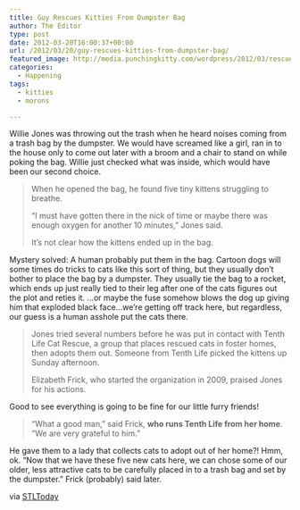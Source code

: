 ```yaml
---
title: Guy Rescues Kitties From Dumpster Bag
author: The Editor
type: post
date: 2012-03-20T16:00:37+00:00
url: /2012/03/20/guy-rescues-kitties-from-dumpster-bag/
featured_image: http://media.punchingkitty.com/wordpress/2012/03/rescued_kitty.jpeg
categories:
  - Happening
tags:
  - kitties
  - morons

---
```

Willie Jones was throwing out the trash when he heard noises coming from a trash bag by the dumpster. We would have screamed like a girl, ran in to the house only to come out later with a broom and a chair to stand on while poking the bag. Willie just checked what was inside, which would have been our second choice.

> When he opened the bag, he found five tiny kittens struggling to breathe.
> 
> &#8220;I must have gotten there in the nick of time or maybe there was enough oxygen for another 10 minutes,&#8221; Jones said.
> 
> It&#8217;s not clear how the kittens ended up in the bag.

Mystery solved: A human probably put them in the bag. Cartoon dogs will some times do tricks to cats like this sort of thing, but they usually don&#8217;t bother to place the bag by a dumpster. They usually tie the bag to a rocket, which ends up just really tied to their leg after one of the cats figures out the plot and reties it. &#8230;or maybe the fuse somehow blows the dog up giving him that exploded black face&#8230;we&#8217;re getting off track here, but regardless, our guess is a human asshole put the cats there.

> Jones tried several numbers before he was put in contact with Tenth Life Cat Rescue, a group that places rescued cats in foster homes, then adopts them out. Someone from Tenth Life picked the kittens up Sunday afternoon.
> 
> Elizabeth Frick, who started the organization in 2009, praised Jones for his actions.

Good to see everything is going to be fine for our little furry friends!

> &#8220;What a good man,&#8221; said Frick, **who runs Tenth Life from her home**. &#8220;We are very grateful to him.&#8221;

He gave them to a lady that collects cats to adopt out of her home?! Hmm, ok. &#8220;Now that we have these five new cats here, we can chose some of our older, less attractive cats to be carefully placed in to a trash bag and set by the dumpster.&#8221; Frick (probably) said later.

via <a href="http://www.stltoday.com/lifestyles/pets/st-louis-man-saves-kittens-from-trash-bag/article_c9a986bc-7208-11e1-ac73-0019bb30f31a.html" target="_blank">STLToday</a>